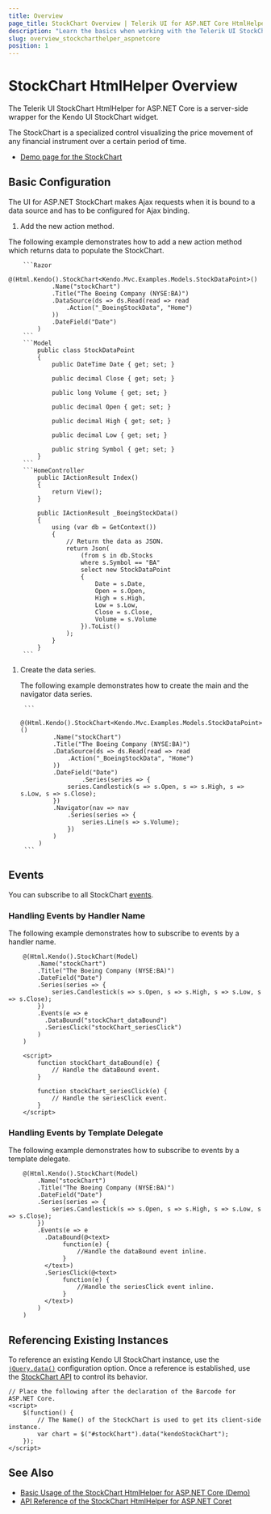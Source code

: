 ```yaml
---
title: Overview
page_title: StockChart Overview | Telerik UI for ASP.NET Core HtmlHelpers
description: "Learn the basics when working with the Telerik UI StockChart HtmlHelper for ASP.NET Core (MVC 6 or ASP.NET Core MVC)."
slug: overview_stockcharthelper_aspnetcore
position: 1
---
```


# StockChart HtmlHelper Overview

The Telerik UI StockChart HtmlHelper for ASP.NET Core is a server-side wrapper for the Kendo UI StockChart widget.

The StockChart is a specialized control visualizing the price movement of any financial instrument over a certain period of time.

* [Demo page for the StockChart](https://demos.telerik.com/aspnet-core/financial/index)

## Basic Configuration

The UI for ASP.NET StockChart makes Ajax requests when it is bound to a data source and has to be configured for Ajax binding.

1. Add the new action method.

  The following example demonstrates how to add a new action method which returns data to populate the StockChart.

        ```Razor
            @(Html.Kendo().StockChart<Kendo.Mvc.Examples.Models.StockDataPoint>()
                .Name("stockChart")
                .Title("The Boeing Company (NYSE:BA)")
                .DataSource(ds => ds.Read(read => read
                    .Action("_BoeingStockData", "Home")
                ))
                .DateField("Date")
            )
        ```
        ```Model
            public class StockDataPoint
            {
                public DateTime Date { get; set; }

                public decimal Close { get; set; }

                public long Volume { get; set; }

                public decimal Open { get; set; }

                public decimal High { get; set; }

                public decimal Low { get; set; }

                public string Symbol { get; set; }
            }
        ```
        ```HomeController
            public IActionResult Index()
            {
                return View();
            }

            public IActionResult _BoeingStockData()
            {
                using (var db = GetContext())
                {
                    // Return the data as JSON.
                    return Json(
                        (from s in db.Stocks
                        where s.Symbol == "BA"
                        select new StockDataPoint
                        {
                            Date = s.Date,
                            Open = s.Open,
                            High = s.High,
                            Low = s.Low,
                            Close = s.Close,
                            Volume = s.Volume
                        }).ToList()
                    );
                }
            }
        ```

1. Create the data series.

    The following example demonstrates how to create the main and the navigator data series.

        ```
            @(Html.Kendo().StockChart<Kendo.Mvc.Examples.Models.StockDataPoint>()
                .Name("stockChart")
                .Title("The Boeing Company (NYSE:BA)")
                .DataSource(ds => ds.Read(read => read
                    .Action("_BoeingStockData", "Home")
                ))
                .DateField("Date")
                        .Series(series => {
                    series.Candlestick(s => s.Open, s => s.High, s => s.Low, s => s.Close);
                })
                .Navigator(nav => nav
                    .Series(series => {
                        series.Line(s => s.Volume);
                    })
                )
            )
        ```

## Events

You can subscribe to all StockChart [events](https://docs.telerik.com/kendo-ui/api/javascript/dataviz/ui/stock-chart#events).

### Handling Events by Handler Name

The following example demonstrates how to subscribe to events by a handler name.

```
    @(Html.Kendo().StockChart(Model)
    	.Name("stockChart")
    	.Title("The Boeing Company (NYSE:BA)")
    	.DateField("Date")
    	.Series(series => {
    	    series.Candlestick(s => s.Open, s => s.High, s => s.Low, s => s.Close);
    	})
    	.Events(e => e
    	  .DataBound("stockChart_dataBound")
    	  .SeriesClick("stockChart_seriesClick")
    	)
    )

    <script>
        function stockChart_dataBound(e) {
            // Handle the dataBound event.
        }

        function stockChart_seriesClick(e) {
            // Handle the seriesClick event.
        }
    </script>
```

### Handling Events by Template Delegate

The following example demonstrates how to subscribe to events by a template delegate.

```
    @(Html.Kendo().StockChart(Model)
    	.Name("stockChart")
    	.Title("The Boeing Company (NYSE:BA)")
    	.DateField("Date")
    	.Series(series => {
    	    series.Candlestick(s => s.Open, s => s.High, s => s.Low, s => s.Close);
    	})
    	.Events(e => e
    	  .DataBound(@<text>
    	       function(e) {
    	           //Handle the dataBound event inline.
    	       }
    	  </text>)
    	  .SeriesClick(@<text>
    	       function(e) {
    	           //Handle the seriesClick event inline.
    	       }
    	  </text>)
    	)
    )
```

## Referencing Existing Instances

To reference an existing Kendo UI StockChart instance, use the [`jQuery.data()`](https://api.jquery.com/jQuery.data/) configuration option. Once a reference is established, use the [StockChart API](https://docs.telerik.com/kendo-ui/api/javascript/dataviz/ui/stock-chart#methods) to control its behavior.

    // Place the following after the declaration of the Barcode for ASP.NET Core.
    <script>
        $(function() {
            // The Name() of the StockChart is used to get its client-side instance.
            var chart = $("#stockChart").data("kendoStockChart");
        });
    </script>

## See Also

* [Basic Usage of the StockChart HtmlHelper for ASP.NET Core (Demo)](https://demos.telerik.com/aspnet-core/financial/index)
* [API Reference of the StockChart HtmlHelper for ASP.NET Coret](/api/stock-chart)
